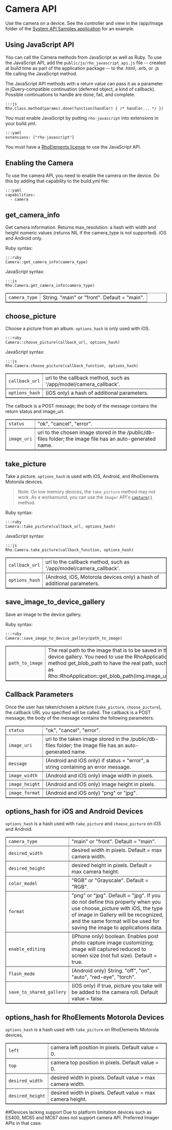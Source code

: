 # Camera API
Use the camera on a device. See the controller and view in the /app/Image folder of the [System API Samples application](https://github.com/rhomobile/rhodes-system-api-samples/blob/master/app/Image/controller.rb) for an example.

## Using JavaScript API
You can call the Camera methods from JavaScript as well as Ruby. To use the JavaScript API, add the `public/js/rho_javascript_api.js` file -- created at build time as part of the application package -- to the .html, .erb, or .js file calling the JavaScript method.

The JavaScript API methods with a return value can pass it as a parameter in jQuery-compatible continuation (deferred object, a kind of callback). Possible continuations to handle are done, fail, and complete.

	:::js
	Rho.Class.method(params).done(function(handler) { /* handler... */ })

You must enable JavaScript by putting `rho-javascript` into extensions in your build.yml.

	:::yaml
	extensions: ["rho-javascript"]

You must have a [RhoElements license](../rhoelements/licensing) to use the JavaScript API.

## Enabling the Camera
To use the camera API, you need to enable the camera on the device. Do this by adding that capability to the build.yml file:

	:::yaml
	capabilities:
	  - camera

## get_camera_info
Get camera information. Returns max_resolution: a hash with width and height numeric values (returns NIL if the camera_type is not supported). iOS and Android only.

Ruby syntax:

	:::ruby
	Camera::get_camera_info(camera_type)

JavaScript syntax:

	:::js
	Rho.Camera.get_camera_info(camera_type)

<table border="1">
	<tr>
		<td><code>camera_type</code></td>
		<td>String. "main" or "front". Default = "main".</td>
	</tr>
</table>

## choose_picture
Choose a picture from an album. `options_hash` is only used with iOS.

	:::ruby
	Camera::choose_picture(callback_url, options_hash)

JavaScript syntax:

	:::js
	Rho.Camera.choose_picture(callback_function, options_hash)

<table border="1">
	<tr>
		<td><code>callback_url</code></td>
		<td>url to the callback method, such as '/app/model/camera_callback'. </td>
	</tr>
	<tr>
		<td><code>options_hash</code></td>
		<td>(iOS only) a hash of additional parameters.</td>
	</tr>
</table>

The callback is a POST message; the body of the message contains the return status and image_uri.

<table border="1">
	<tr>
		<td><code>status</code></td>
		<td>"ok", "cancel", "error".</td>
	</tr>
	<tr>
		<td><code>image_uri</code></td>
		<td>uri to the chosen image stored in the /public/db-files folder; the image file has an auto-generated name.</td>
	</tr>
</table>

## take_picture
Take a picture. `options_hash` is used with iOS, Android, and RhoElements Motorola devices.

> Note: On low memory devices, the `take_picture` method may not work. As a workaround, you can use the `Imager` API's [`capture()`](../rhoelements/imager#methods) method.

Ruby syntax:

	:::ruby
	Camera::take_picture(callback_url, options_hash)

JavaScript syntax:

	:::js
	Rho.Camera.take_picture(callback_function, options_hash)

<table border="1">
	<tr>
		<td><code>callback_url</code></td>
		<td>url to the callback method, such as '/app/model/camera_callback'.</td>
	</tr>
	<tr>
		<td><code>options_hash</code></td>
		<td>(Android, iOS, Motorola devices only) a hash of additional parameters.</td>
	</tr>
</table>

## save_image_to_device_gallery
Save an image to the device gallery.

Ruby syntax:

	:::ruby
	Camera::save_image_to_device_gallery(path_to_image)

<table border="1">
	<tr>
		<td><code>path_to_image</code></td>
		<td>The real path to the image that is to be saved in the device gallery. You need to use the RhoApplication method get_blob_path to have the real path, such as Rho::RhoApplication::get_blob_path(img.image_uri).</td>
	</tr>
</table>

## Callback Parameters
Once the user has taken/chosen a picture (`take_picture`, `choose_picture`), the callback URL you specified will be called. The callback is a POST message; the body of the message contains the following parameters.

<table border="1">
	<tr>
		<td><code>status</code></td>
		<td>"ok", "cancel", "error".</td>
	</tr>
	<tr>
		<td><code>image_uri</code></td>
		<td>uri to the taken image stored in the /public/db-files folder; the image file has an auto-generated name.</td>
	</tr>
	<tr>
		<td><code>message</code></td>
		<td>(Android and iOS only) if status = "error", a string containing an error message.</td>
	</tr>
	<tr>
		<td><code>image_width</code></td>
		<td>(Android and iOS only) image width in pixels.</td>
	</tr>
	<tr>
		<td><code>image_height</code></td>
		<td>(Android and iOS only) image height in pixels.</td>
	</tr>
	<tr>
		<td><code>image_format</code></td>
		<td>(Android and iOS only) "png" or "jpg".</td>
	</tr>
</table>

## options_hash for iOS and Android Devices
`options_hash` is a hash used with `take_picture` and `choose_picture` on iOS and Android.

<table border="1">
	<tr>
		<td><code>camera_type</code></td>
		<td>"main" or "front". Default = "main".</td>
	</tr>
	<tr>
		<td><code>desired_width</code></td>
		<td>desired width in pixels. Default = max camera width.</td>
	</tr>
	<tr>
		<td><code>desired_height</code></td>
		<td>desired height in pixels. Default = max camera height.</td>
	</tr>
	<tr>
		<td><code>color_model</code></td>
		<td>"RGB" or "Grayscale". Default = "RGB".</td>
	</tr>
	<tr>
		<td><code>format</code></td>
		<td>"png" or "jpg". Default = "jpg". If you do not define this property when you use choose_picture with iOS, the type of image in Gallery will be recognized, and the same format will be used for saving the image to applications data.</td>
	</tr>
	<tr>
		<td><code>enable_editing</code></td>
		<td>(iPhone only) boolean. Enables post photo capture image customizing; image will captured reduced to screen size (not full size). Default = true.</td>
	</tr>
	<tr>
		<td><code>flash_mode</code></td>
		<td>(Android only) String. "off", "on", "auto", "red-eye", "torch".</td>
	</tr>
	<tr>
		<td><code>save_to_shared_gallery</code></td>
		<td>(iOS only) if true, picture you take will be added to the camera roll. Default value = false.</td>
	</tr>
</table>

## options_hash for RhoElements Motorola Devices
`options_hash` is a hash used with `take_picture` on RhoElements Motorola devices, 

<table border="1">
	<tr>
		<td><code>left</code></td>
		<td>camera left position in pixels. Default value = 0.</td>
	</tr>
	<tr>
		<td><code>top</code></td>
		<td>camera top position in pixels. Default value = 0.</td>
	</tr>
	<tr>
		<td><code>desired_width</code></td>
		<td>desired width in pixels. Default value = max camera width.</td>
	</tr>
	<tr>
		<td><code>desired_height</code></td>
		<td>desired width in pixels. Default value = max camera height.</td>
	</tr>
</table>

##Devices lacking support
Due to platform limitation devices such as ES400, MC65 and MC67 does not support camera API. Preferred Imager APIs in that case.
